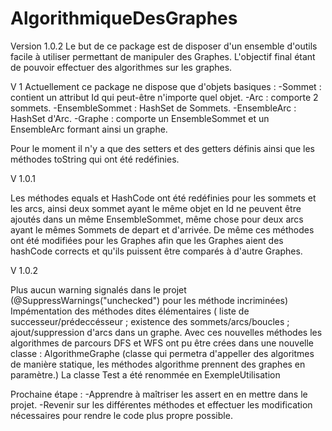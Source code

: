 # AlgorithmiqueDesGraphes
Version 1.0.2
Le but de ce package est de disposer d'un ensemble d'outils facile à utiliser permettant de manipuler des Graphes.
L'objectif final étant de pouvoir effectuer des algorithmes sur les graphes.

V 1
Actuellement ce package ne dispose que d'objets basiques : 
-Sommet : contient un attribut Id qui peut-être n'importe quel objet.
-Arc : comporte 2 sommets.
-EnsembleSommet : HashSet de Sommets.
-EnsembleArc : HashSet d'Arc.
-Graphe : comporte un EnsembleSommet et un EnsembleArc formant ainsi un graphe.

Pour le moment il n'y a que des setters et des getters définis ainsi que les méthodes toString qui ont été redéfinies.

V 1.0.1

Les méthodes equals et HashCode ont été redéfinies pour les sommets et les arcs, ainsi deux sommet ayant le même objet en Id ne peuvent être ajoutés dans un même EnsembleSommet, même chose pour deux arcs ayant le mêmes Sommets de depart et d'arrivée.
De même ces méthodes ont été modifiées pour les Graphes afin que les Graphes aient des hashCode corrects et qu'ils puissent être comparés à d'autre Graphes.

V 1.0.2

Plus aucun warning signalés dans le projet (@SuppressWarnings("unchecked") pour les méthode incriminées)
Impémentation des méthodes dites élémentaires ( liste de successeur/prédeccésseur ; existence des sommets/arcs/boucles ; ajout/suppression d'arcs dans un graphe.
Avec ces nouvelles méthodes les algorithmes de parcours DFS et WFS ont pu être crées dans une nouvelle classe : AlgorithmeGraphe (classe qui permetra d'appeller des algoritmes de manière statique, les méthodes algorithme prennent des graphes en paramètre.)
La classe Test a été renommée en ExempleUtilisation

Prochaine étape : 
-Apprendre à maîtriser les assert en en mettre dans le projet.
-Revenir sur les différentes méthodes et effectuer les modification nécessaires pour rendre le code plus propre possible.

